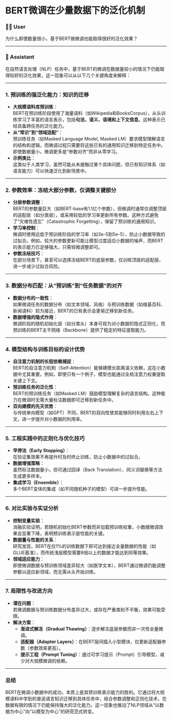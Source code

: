 # BERT微调在少量数据下的泛化机制

### 🧑‍💻 User

为什么即便数量很小，基于BERT做微调也能取得很好的泛化效果？

---

### 🤖 Assistant

在自然语言处理（NLP）任务中，基于BERT的微调在数据量较小的情况下仍能取得较好的泛化效果，这一现象可以从以下几个关键角度来解释：

---

### 1. **预训练的强泛化能力：知识的迁移**
   - **大规模语料库预训练**：  
     BERT在预训练阶段使用了海量语料（如Wikipedia和BooksCorpus），从头训练学习了丰富的语言表示，包括**句法、语义、语境和上下文信息**。这种表示已经具备跨任务的泛化能力。
   - **从“常识”到“领域适配”**：  
     预训练任务（如Masked Language Model, Masked LM）要求模型理解语言的结构和逻辑，而微调过程只需要将这些已有的通用知识迁移到特定任务中。即使数据量小，微调更多是“参数对齐”而非从零学习。
   - **示例类比**：  
     这类似于人类学习，虽然可能从未接触过某个具体问题，但已有知识体系（如语言能力）可以快速泛化到新场景中。

---

### 2. **参数效率：冻结大部分参数，仅调整关键部分**
   - **分层参数调整**：  
     BERT的参数量巨大（如BERT-base有1.1亿个参数），但微调时通常仅调整顶层的适配层（如分类层），或采用较低的学习率更新所有参数。这种方式避免了“灾难性遗忘”（Catastrophic Forgetting），保留了预训练的通用知识。
   - **学习率控制**：  
     微调时使用远低于预训练阶段的学习率（如3e-5到5e-5），防止小数据导致的过拟合。例如，较大的参数更新可能让模型过度适应小数据的噪声，而BERT的表示能力已足够强大，只需轻微调整即可。
   - **参数冻结技巧**：  
     在部分场景下，甚至可以选择冻结BERT的底层参数，仅训练顶层的适配层，进一步减少过拟合风险。

---

### 3. **数据分布匹配：从“预训练”到“任务数据”的对齐**
   - **数据分布的一致性**：  
     如果微调任务的数据分布（如文本领域、风格）与预训练数据（如维基百科、新闻语料）较为接近，BERT的已有表示会更易迁移到新任务。
   - **数据增强的隐式作用**：  
     微调阶段的随机初始化层（如分类头）本身可视为对小数据的隐式正则化，而预训练的BERT主干网络（Backbone）提供了稳定的特征提取能力。

---

### 4. **模型结构与训练目标的设计优势**
   - **自注意力机制的长程依赖捕捉**：  
     BERT的自注意力机制（Self-Attention）能够建模长距离语义依赖，这在小数据中尤其重要。例如，即使只有一个例子，模型也能通过全局注意力权重提取关键上下文。
   - **预训练任务的泛化性**：  
     BERT的预训练任务（如Masked LM）鼓励模型理解复杂的语言结构。这种能力在微调时无需大量标注数据即可迁移到新任务中。
   - **双向建模的先天优势**：  
     与传统单向模型（如GPT）不同，BERT的双向性使其能够同时利用左右上下文，进一步提升对小数据的利用率。

---

### 5. **工程实践中的正则化与优化技巧**
   - **早停法（Early Stopping）**：  
     在验证集效果不再提升时及时终止训练，防止小数据中的过拟合。
   - **数据增强策略**：  
     虽然标注数据量小，但可通过回译（Back Translation）、同义词替换等方法生成更多样本。
   - **集成学习（Ensemble）**：  
     多个BERT变体的集成（如不同随机种子的模型）可进一步提升性能。

---

### 6. **对比实验与实证分析**
   - **控制变量实验**：  
     消融实验证明，若随机初始化BERT参数而非加载预训练权重，小数据微调效果会显著下降，表明预训练表示是性能的关键。
   - **数据量与性能的关系**：  
     研究发现，BERT在仅1%的训练数据下即可达到接近全量数据的性能（如GLUE基准），而传统浅层模型需要8倍以上的数据才能达到同等效果。
   - **领域适应能力**：  
     即使微调数据与预训练领域差异较大（如医学文本），BERT通过微调仍能调整参数以适应新领域，而无需从头开始训练。

---

### 7. **局限性与改进方向**
   - **潜在问题**：  
     若微调数据与预训练数据分布差异过大，或存在严重类别不平衡，效果可能受限。
   - **解决方案**：  
     - **渐进式解冻（Gradual Thawing）**：逐步解冻底层参数而非一次性全量微调。  
     - **适配器（Adapter Layers）**：在BERT层间插入小型模块，仅更新适配器参数（参数效率更高）。  
     - **提示工程（Prompt Tuning）**：通过可学习提示（Prompt）引导模型，减少对大规模微调的依赖。

---

### 总结
BERT在微调小数据中的成功，本质上是其预训练表示能力的胜利。它通过将大规模语料中学到的普适语言知识迁移到具体任务中，结合参数调整和正则化技术，在数据有限的情况下仍能保持强大的泛化能力。这一现象也推动了NLP领域从“以数据为中心”向“以模型为中心”的研究范式转变。